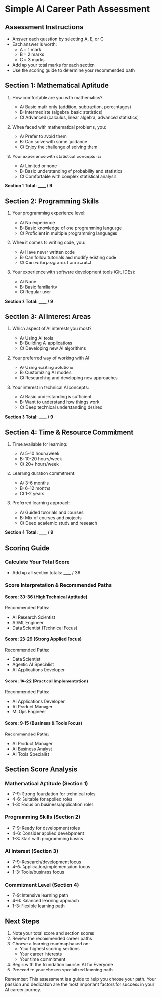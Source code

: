 # Simple AI Career Path Assessment

## Assessment Instructions
- Answer each question by selecting A, B, or C
- Each answer is worth:
  - A = 1 mark
  - B = 2 marks
  - C = 3 marks
- Add up your total marks for each section
- Use the scoring guide to determine your recommended path

## Section 1: Mathematical Aptitude

1. How comfortable are you with mathematics?
   - A) Basic math only (addition, subtraction, percentages)
   - B) Intermediate (algebra, basic statistics)
   - C) Advanced (calculus, linear algebra, advanced statistics)

2. When faced with mathematical problems, you:
   - A) Prefer to avoid them
   - B) Can solve with some guidance
   - C) Enjoy the challenge of solving them

3. Your experience with statistical concepts is:
   - A) Limited or none
   - B) Basic understanding of probability and statistics
   - C) Comfortable with complex statistical analysis

**Section 1 Total: ____ / 9**

## Section 2: Programming Skills

1. Your programming experience level:
   - A) No experience
   - B) Basic knowledge of one programming language
   - C) Proficient in multiple programming languages

2. When it comes to writing code, you:
   - A) Have never written code
   - B) Can follow tutorials and modify existing code
   - C) Can write programs from scratch

3. Your experience with software development tools (Git, IDEs):
   - A) None
   - B) Basic familiarity
   - C) Regular user

**Section 2 Total: ____ / 9**

## Section 3: AI Interest Areas

1. Which aspect of AI interests you most?
   - A) Using AI tools
   - B) Building AI applications
   - C) Developing new AI algorithms

2. Your preferred way of working with AI:
   - A) Using existing solutions
   - B) Customizing AI models
   - C) Researching and developing new approaches

3. Your interest in technical AI concepts:
   - A) Basic understanding is sufficient
   - B) Want to understand how things work
   - C) Deep technical understanding desired

**Section 3 Total: ____ / 9**

## Section 4: Time & Resource Commitment

1. Time available for learning:
   - A) 5-10 hours/week
   - B) 10-20 hours/week
   - C) 20+ hours/week

2. Learning duration commitment:
   - A) 3-6 months
   - B) 6-12 months
   - C) 1-2 years

3. Preferred learning approach:
   - A) Guided tutorials and courses
   - B) Mix of courses and projects
   - C) Deep academic study and research

**Section 4 Total: ____ / 9**

## Scoring Guide

### Calculate Your Total Score
- Add up all section totals: ____ / 36

### Score Interpretation & Recommended Paths

#### Score: 30-36 (High Technical Aptitude)
Recommended Paths:
- AI Research Scientist
- AI/ML Engineer
- Data Scientist (Technical Focus)

#### Score: 23-29 (Strong Applied Focus)
Recommended Paths:
- Data Scientist
- Agentic AI Specialist
- AI Applications Developer

#### Score: 16-22 (Practical Implementation)
Recommended Paths:
- AI Applications Developer
- AI Product Manager
- MLOps Engineer

#### Score: 9-15 (Business & Tools Focus)
Recommended Paths:
- AI Product Manager
- AI Business Analyst
- AI Tools Specialist

## Section Score Analysis

### Mathematical Aptitude (Section 1)
- 7-9: Strong foundation for technical roles
- 4-6: Suitable for applied roles
- 1-3: Focus on business/application roles

### Programming Skills (Section 2)
- 7-9: Ready for development roles
- 4-6: Consider applied development
- 1-3: Start with programming basics

### AI Interest (Section 3)
- 7-9: Research/development focus
- 4-6: Application/implementation focus
- 1-3: Tools/business focus

### Commitment Level (Section 4)
- 7-9: Intensive learning path
- 4-6: Balanced learning approach
- 1-3: Flexible learning path

## Next Steps

1. Note your total score and section scores
2. Review the recommended career paths
3. Choose a learning roadmap based on:
   - Your highest scoring sections
   - Your career interests
   - Your time commitment
4. Begin with the foundation course: AI for Everyone
5. Proceed to your chosen specialized learning path

Remember: This assessment is a guide to help you choose your path. Your passion and dedication are the most important factors for success in your AI career journey.